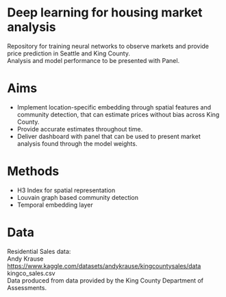 # Deep learning for housing market analysis

Repository for training neural networks to observe markets and provide price prediction in Seattle and King County.\
Analysis and model performance to be presented with Panel.

# Aims
* Implement location-specific embedding through spatial features and community detection, that can estimate prices without bias across King County.
* Provide accurate estimates throughout time.
* Deliver dashboard with panel that can be used to present market analysis found through the model weights.

# Methods
* H3 Index for spatial representation
* Louvain graph based community detection
* Temporal embedding layer

# Data
Residential Sales data:\
Andy Krause https://www.kaggle.com/datasets/andykrause/kingcountysales/data kingco_sales.csv\
Data produced from data provided by the King County Department of Assessments.
